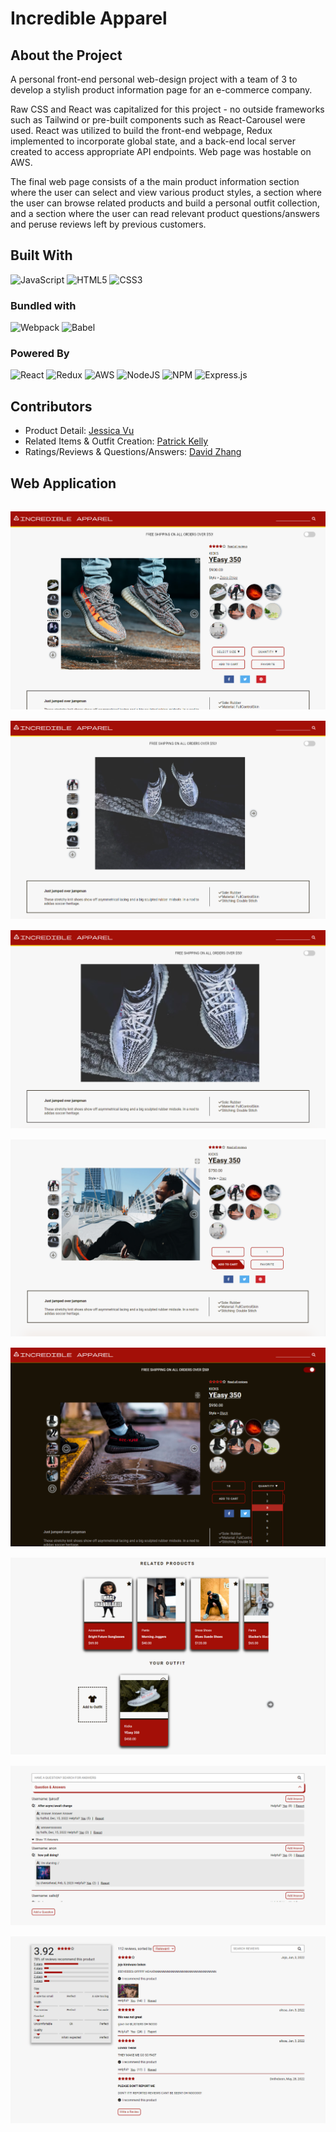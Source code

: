 # Incredible Apparel

## About the Project
A personal front-end personal web-design project with a team of 3 to develop a stylish product information page for an e-commerce company.

Raw CSS and React was capitalized for this project - no outside frameworks such as Tailwind or pre-built components such as React-Carousel were used.
React was utilized to build the front-end webpage, Redux implemented to incorporate global state, and a back-end local server created to access appropriate API endpoints.
Web page was hostable on AWS.

The final web page consists of a the main product information section where the user can select and view various product styles, a section where the user can browse related products and build a personal outfit collection, and a section where the user can read relevant product questions/answers and peruse reviews left by previous customers.

## Built With
![JavaScript](https://img.shields.io/badge/javascript-%23323330.svg?style=for-the-badge&logo=javascript&logoColor=%23F7DF1E)
![HTML5](https://img.shields.io/badge/html5-%23E34F26.svg?style=for-the-badge&logo=html5&logoColor=white)
![CSS3](https://img.shields.io/badge/css3-%231572B6.svg?style=for-the-badge&logo=css3&logoColor=white)

### Bundled with
![Webpack](https://img.shields.io/badge/webpack-%238DD6F9.svg?style=for-the-badge&logo=webpack&logoColor=black)
![Babel](https://img.shields.io/badge/Babel-F9DC3e?style=for-the-badge&logo=babel&logoColor=black)

### Powered By
![React](https://img.shields.io/badge/react-%2320232a.svg?style=for-the-badge&logo=react&logoColor=%2361DAFB)
![Redux](https://img.shields.io/badge/redux-%23593d88.svg?style=for-the-badge&logo=redux&logoColor=white)
![AWS](https://img.shields.io/badge/AWS-%23FF9900.svg?style=for-the-badge&logo=amazon-aws&logoColor=white)
![NodeJS](https://img.shields.io/badge/node.js-6DA55F?style=for-the-badge&logo=node.js&logoColor=white)
![NPM](https://img.shields.io/badge/NPM-%23CB3837.svg?style=for-the-badge&logo=npm&logoColor=white)
![Express.js](https://img.shields.io/badge/express.js-%23404d59.svg?style=for-the-badge&logo=express&logoColor=%2361DAFB)


## Contributors
* Product Detail: [Jessica Vu](https://github.com/kyrianite)<br>
* Related Items & Outfit Creation: [Patrick Kelly](https://github.com/Patrick-Kelly-1330)<br>
* Ratings/Reviews & Questions/Answers: [David Zhang](https://github.com/davidzny195)<br>

## Web Application
<div align="center">
  <img style="margin-top: 15px; margin-right: 20px;" src="client/dist/SSMain.png">
  <img style="margin-top: 15px; margin-right: 20px;" src="client/dist/SSProductZoom.png">
  <img style="margin-top: 15px; margin-right: 20px;" src="client/dist/SSProductZoomed.png">
  <img style="margin-top: 15px; margin-right: 20px;" src="client/dist/SSAddToCart.png">
  <img style="margin-top: 15px; margin-right: 20px;" src="client/dist/SSDarkMode.png">
  <img style="margin-top: 15px; margin-right: 20px;" src="client/dist/SSRelatedProducts.png">
  <img style="margin-top: 15px; margin-right: 20px;" src="client/dist/SSQuestionsAndAnswers.png">
  <img style="margin-top: 15px; margin-right: 20px;" src="client/dist/SSRatingsAndReviews.png">
</div>
